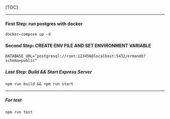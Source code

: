 [TOC]

------------

#### First Step: run postgres with docker

    docker-compose up -d

#### Second Step: CREATE ENV FILE AND SET ENVIRONMENT VARIABLE

    DATABASE_URL="postgresql://root:123456@localhost:5432/ermandb?schema=public"

##### Last Step: Build && Start Express Server

    npm run build && npm run start

------------

##### For test

    npm run test





    